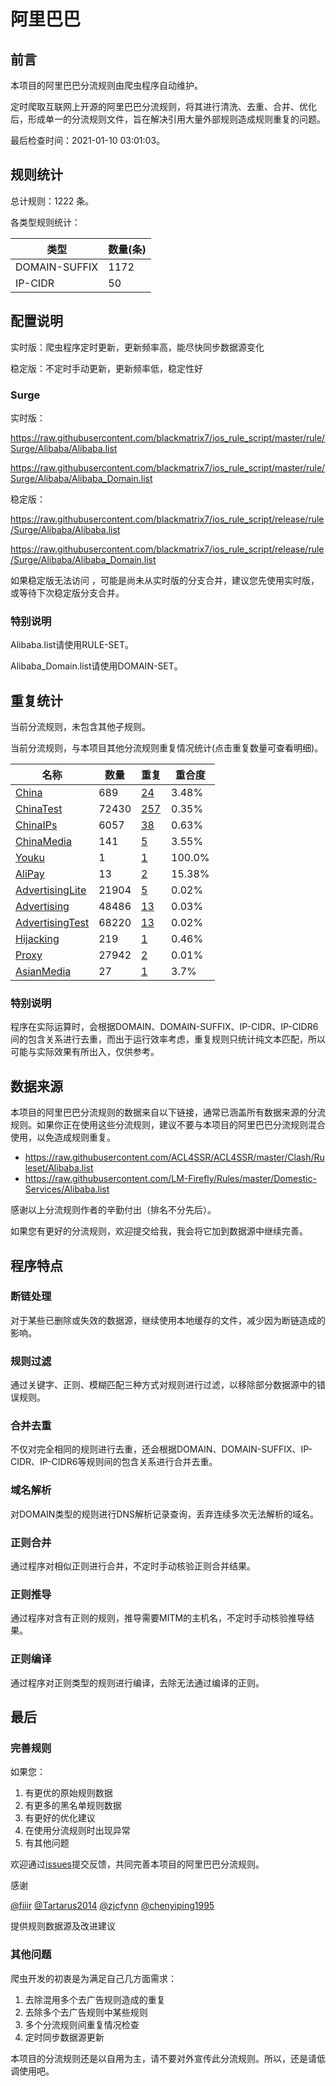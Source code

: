 # 阿里巴巴

## 前言

本项目的阿里巴巴分流规则由爬虫程序自动维护。

定时爬取互联网上开源的阿里巴巴分流规则，将其进行清洗、去重、合并、优化后，形成单一的分流规则文件，旨在解决引用大量外部规则造成规则重复的问题。



最后检查时间：2021-01-10 03:01:03。

## 规则统计

总计规则：1222 条。

各类型规则统计：

| 类型 | 数量(条) |
| ---- | ---- |
| DOMAIN-SUFFIX | 1172 |
| IP-CIDR | 50 |
## 配置说明

实时版：爬虫程序定时更新，更新频率高，能尽快同步数据源变化

稳定版：不定时手动更新，更新频率低，稳定性好

### Surge 
实时版：

https://raw.githubusercontent.com/blackmatrix7/ios_rule_script/master/rule/Surge/Alibaba/Alibaba.list

https://raw.githubusercontent.com/blackmatrix7/ios_rule_script/master/rule/Surge/Alibaba/Alibaba_Domain.list

稳定版：

https://raw.githubusercontent.com/blackmatrix7/ios_rule_script/release/rule/Surge/Alibaba/Alibaba.list

https://raw.githubusercontent.com/blackmatrix7/ios_rule_script/release/rule/Surge/Alibaba/Alibaba_Domain.list

如果稳定版无法访问 ，可能是尚未从实时版的分支合并，建议您先使用实时版，或等待下次稳定版分支合并。

### 特别说明

Alibaba.list请使用RULE-SET。

Alibaba_Domain.list请使用DOMAIN-SET。

## 重复统计


当前分流规则，未包含其他子规则。


当前分流规则，与本项目其他分流规则重复情况统计(点击重复数量可查看明细)。



| 名称 | 数量 | 重复 | 重合度 |
| ---- | ---- | ---- | ------ |
|  [China](https://github.com/blackmatrix7/ios_rule_script/tree/master/rule/Surge/China)    | 689   | [24](https://raw.githubusercontent.com/blackmatrix7/ios_rule_script/master/rule/Surge/Alibaba/Alibaba_Repeat.list)   |   3.48% |
|  [ChinaTest](https://github.com/blackmatrix7/ios_rule_script/tree/master/rule/Surge/ChinaTest)    | 72430   | [257](https://raw.githubusercontent.com/blackmatrix7/ios_rule_script/master/rule/Surge/Alibaba/Alibaba_Repeat.list)   |   0.35% |
|  [ChinaIPs](https://github.com/blackmatrix7/ios_rule_script/tree/master/rule/Surge/ChinaIPs)    | 6057   | [38](https://raw.githubusercontent.com/blackmatrix7/ios_rule_script/master/rule/Surge/Alibaba/Alibaba_Repeat.list)   |   0.63% |
|  [ChinaMedia](https://github.com/blackmatrix7/ios_rule_script/tree/master/rule/Surge/ChinaMedia)    | 141   | [5](https://raw.githubusercontent.com/blackmatrix7/ios_rule_script/master/rule/Surge/Alibaba/Alibaba_Repeat.list)   |   3.55% |
|  [Youku](https://github.com/blackmatrix7/ios_rule_script/tree/master/rule/Surge/Youku)    | 1   | [1](https://raw.githubusercontent.com/blackmatrix7/ios_rule_script/master/rule/Surge/Alibaba/Alibaba_Repeat.list)   |   100.0% |
|  [AliPay](https://github.com/blackmatrix7/ios_rule_script/tree/master/rule/Surge/AliPay)    | 13   | [2](https://raw.githubusercontent.com/blackmatrix7/ios_rule_script/master/rule/Surge/Alibaba/Alibaba_Repeat.list)   |   15.38% |
|  [AdvertisingLite](https://github.com/blackmatrix7/ios_rule_script/tree/master/rule/Surge/AdvertisingLite)    | 21904   | [5](https://raw.githubusercontent.com/blackmatrix7/ios_rule_script/master/rule/Surge/Alibaba/Alibaba_Repeat.list)   |   0.02% |
|  [Advertising](https://github.com/blackmatrix7/ios_rule_script/tree/master/rule/Surge/Advertising)    | 48486   | [13](https://raw.githubusercontent.com/blackmatrix7/ios_rule_script/master/rule/Surge/Alibaba/Alibaba_Repeat.list)   |   0.03% |
|  [AdvertisingTest](https://github.com/blackmatrix7/ios_rule_script/tree/master/rule/Surge/AdvertisingTest)    | 68220   | [13](https://raw.githubusercontent.com/blackmatrix7/ios_rule_script/master/rule/Surge/Alibaba/Alibaba_Repeat.list)   |   0.02% |
|  [Hijacking](https://github.com/blackmatrix7/ios_rule_script/tree/master/rule/Surge/Hijacking)    | 219   | [1](https://raw.githubusercontent.com/blackmatrix7/ios_rule_script/master/rule/Surge/Alibaba/Alibaba_Repeat.list)   |   0.46% |
|  [Proxy](https://github.com/blackmatrix7/ios_rule_script/tree/master/rule/Surge/Proxy)    | 27942   | [2](https://raw.githubusercontent.com/blackmatrix7/ios_rule_script/master/rule/Surge/Alibaba/Alibaba_Repeat.list)   |   0.01% |
|  [AsianMedia](https://github.com/blackmatrix7/ios_rule_script/tree/master/rule/Surge/AsianMedia)    | 27   | [1](https://raw.githubusercontent.com/blackmatrix7/ios_rule_script/master/rule/Surge/Alibaba/Alibaba_Repeat.list)   |   3.7% |
### 特别说明
程序在实际运算时，会根据DOMAIN、DOMAIN-SUFFIX、IP-CIDR、IP-CIDR6间的包含关系进行去重，而出于运行效率考虑，重复规则只统计纯文本匹配，所以可能与实际效果有所出入，仅供参考。

## 数据来源

本项目的阿里巴巴分流规则的数据来自以下链接，通常已涵盖所有数据来源的分流规则。如果你正在使用这些分流规则，建议不要与本项目的阿里巴巴分流规则混合使用，以免造成规则重复。

- https://raw.githubusercontent.com/ACL4SSR/ACL4SSR/master/Clash/Ruleset/Alibaba.list
- https://raw.githubusercontent.com/LM-Firefly/Rules/master/Domestic-Services/Alibaba.list


感谢以上分流规则作者的辛勤付出（排名不分先后）。

如果您有更好的分流规则，欢迎提交给我，我会将它加到数据源中继续完善。

## 程序特点

### 断链处理

对于某些已删除或失效的数据源，继续使用本地缓存的文件，减少因为断链造成的影响。

### 规则过滤

通过关键字、正则、模糊匹配三种方式对规则进行过滤，以移除部分数据源中的错误规则。

### 合并去重

不仅对完全相同的规则进行去重，还会根据DOMAIN、DOMAIN-SUFFIX、IP-CIDR、IP-CIDR6等规则间的包含关系进行合并去重。

### 域名解析

对DOMAIN类型的规则进行DNS解析记录查询，丢弃连续多次无法解析的域名。

### 正则合并

通过程序对相似正则进行合并，不定时手动核验正则合并结果。

### 正则推导

通过程序对含有正则的规则，推导需要MITM的主机名，不定时手动核验推导结果。

### 正则编译

通过程序对正则类型的规则进行编译，去除无法通过编译的正则。

## 最后

### 完善规则

如果您：

1. 有更优的原始规则数据
2. 有更多的黑名单规则数据
3. 有更好的优化建议
4. 在使用分流规则时出现异常
5. 有其他问题

欢迎通过[issues](https://github.com/blackmatrix7/ios_rule_script/issues/new)提交反馈，共同完善本项目的阿里巴巴分流规则。

感谢

[@fiiir](https://github.com/fiiir) [@Tartarus2014](https://github.com/Tartarus2014) [@zjcfynn](https://github.com/zjcfynn) [@chenyiping1995](https://github.com/chenyiping1995) 

提供规则数据源及改进建议

### 其他问题

爬虫开发的初衷是为满足自己几方面需求：

1. 去除混用多个去广告规则造成的重复
2. 去除多个去广告规则中某些规则
3. 多个分流规则间重复情况检查
4. 定时同步数据源更新

本项目的分流规则还是以自用为主，请不要对外宣传此分流规则。所以，还是请低调使用吧。